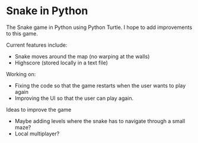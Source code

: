 # Snake in Python

The Snake game in Python using Python Turtle. I hope to add improvements to this game.

Current features include:
- Snake moves around the map (no warping at the walls)
- Highscore (stored locally in a text file)

Working on:
- Fixing the code so that the game restarts when the user wants to play again
- Improving the UI so that the user can play again. 

Ideas to improve the game
- Maybe adding levels where the snake has to navigate through a small maze?
- Local multiplayer? 

